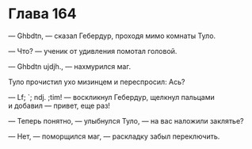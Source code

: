 # Глава 164

— Ghbdtn, — сказал Гебердур, проходя мимо комнаты Туло.

— Что? — ученик от удивления помотал головой.

— Ghbdtn ujdjh., — нахмурился маг.

Туло прочистил ухо мизинцем и переспросил: Ась?

— Lf; `; ndj. ;tim! — воскликнул Гебердур, щелкнул пальцами и добавил — привет, еще раз!

— Теперь понятно, — улыбнулся Туло, — на вас наложили заклятье?

— Нет, — поморщился маг, — раскладку забыл переключить.

